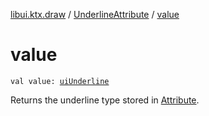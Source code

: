 [libui.ktx.draw](../README.md) / [UnderlineAttribute](README.md) / [value](value.md)

# value

`val value: `[`uiUnderline`](../../libui/ui-underline.md)

Returns the underline type stored in [Attribute](../-attribute/README.md).

